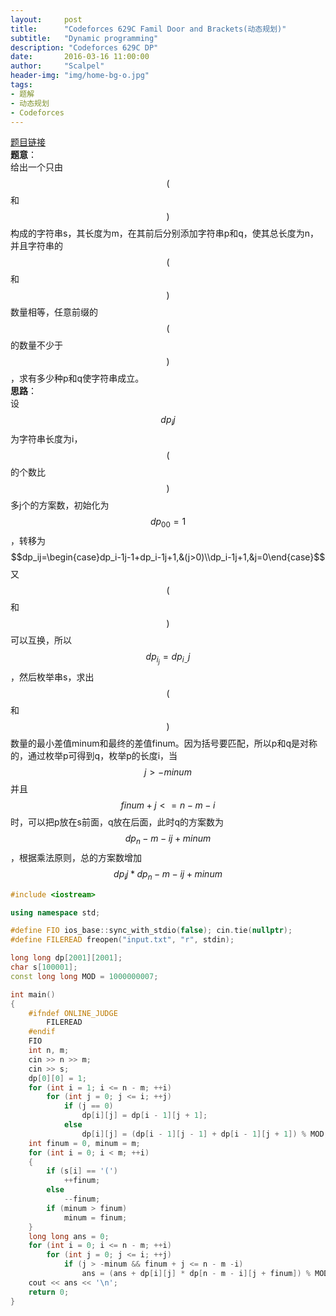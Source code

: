 ```yaml
---
layout:     post
title:      "Codeforces 629C Famil Door and Brackets(动态规划)"
subtitle:   "Dynamic programming"
description: "Codeforces 629C DP"
date:       2016-03-16 11:00:00
author:     "Scalpel"
header-img: "img/home-bg-o.jpg"
tags:
- 题解
- 动态规划
- Codeforces
---
```

[题目链接](http://codeforces.com/problemset/problem/629/C)  
**题意**：  
给出一个只由$$($$和$$)$$构成的字符串s，其长度为m，在其前后分别添加字符串p和q，使其总长度为n，并且字符串的$$($$和$$)$$数量相等，任意前缀的$$($$的数量不少于$$)$$，求有多少种p和q使字符串成立。  
**思路**：  
设$$dp_ij$$为字符串长度为i，$$($$的个数比$$)$$多j个的方案数，初始化为$$dp_00=1$$，转移为$$dp_ij=\begin{case}dp_i-1j-1+dp_i-1j+1,&(j>0)\\dp_i-1j+1,&j=0\end{case}$$ 又$$($$和$$)$$可以互换，所以$$dp_i_j=dp_i_-j$$，然后枚举串s，求出$$($$和$$)$$数量的最小差值minum和最终的差值finum。因为括号要匹配，所以p和q是对称的，通过枚举p可得到q，枚举p的长度i，当$$j>-minum$$并且$$finum+j<=n-m-i$$时，可以把p放在s前面，q放在后面，此时q的方案数为$$dp_n-m-ij+minum$$，根据乘法原则，总的方案数增加$$dp_ij*dp_n-m-ij+minum$$

~~~cpp
#include <iostream>

using namespace std;

#define FIO ios_base::sync_with_stdio(false); cin.tie(nullptr);
#define FILEREAD freopen("input.txt", "r", stdin);

long long dp[2001][2001];
char s[100001];
const long long MOD = 1000000007;

int main()
{
    #ifndef ONLINE_JUDGE
        FILEREAD
    #endif
    FIO
    int n, m;
    cin >> n >> m;
    cin >> s;
    dp[0][0] = 1;
    for (int i = 1; i <= n - m; ++i)
        for (int j = 0; j <= i; ++j)
            if (j == 0)
                dp[i][j] = dp[i - 1][j + 1];
            else
                dp[i][j] = (dp[i - 1][j - 1] + dp[i - 1][j + 1]) % MOD;
    int finum = 0, minum = m;
    for (int i = 0; i < m; ++i)
    {
        if (s[i] == '(')
            ++finum;
        else
            --finum;
        if (minum > finum)
            minum = finum;
    }
    long long ans = 0;
    for (int i = 0; i <= n - m; ++i)
        for (int j = 0; j <= i; ++j)
            if (j > -minum && finum + j <= n - m -i)
                ans = (ans + dp[i][j] * dp[n - m - i][j + finum]) % MOD;
    cout << ans << '\n';
    return 0;
}
~~~
